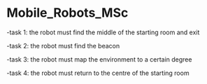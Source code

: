 # Mobile_Robots_MSc

-task 1: the robot must find the middle of the starting room and exit

-task 2: the robot must find the beacon

-task 3: the robot must map the environment to a certain degree

-task 4: the robot must return to the centre of the starting room
